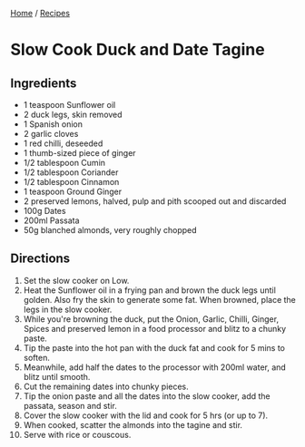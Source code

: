 [Home](../README.md) / [Recipes](README.md)

# Slow Cook Duck and Date Tagine

## Ingredients
- 1 teaspoon Sunflower oil
- 2 duck legs, skin removed
- 1 Spanish onion
- 2 garlic cloves
- 1 red chilli, deseeded
- 1 thumb-sized piece of ginger
- 1/2 tablespoon Cumin
- 1/2 tablespoon Coriander
- 1/2 tablespoon Cinnamon
- 1 teaspoon Ground Ginger
- 2 preserved lemons, halved, pulp and pith scooped out and discarded
- 100g Dates
- 200ml Passata
- 50g blanched almonds, very roughly chopped

## Directions
1. Set the slow cooker on Low.
1. Heat the Sunflower oil in a frying pan and brown the duck legs until golden.  Also fry the skin to generate some fat.  When browned, place the legs in the slow cooker.
1. While you're browning the duck, put the Onion, Garlic, Chilli, Ginger, Spices and preserved lemon in a food processor
   and blitz to a chunky paste.
1. Tip the paste into the hot pan with the duck fat and cook for 5 mins to soften.
1. Meanwhile, add half the dates to the processor with 200ml water, and blitz until smooth.
1. Cut the remaining dates into chunky pieces.
1. Tip the onion paste and all the dates into the slow cooker, add the passata, season and stir.
1. Cover the slow cooker with the lid and cook for 5 hrs (or up to 7).
1. When cooked, scatter the almonds into the tagine and stir.
1. Serve with rice or couscous.
